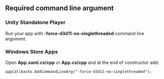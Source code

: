 ## Required command line argument

### Unity Standalone Player

Run your app with **-force-d3d11-no-singlethreaded** command line argument.

### Windows Store Apps

Open **App.xaml.cs/cpp** or **App.cs/cpp** and at the end of constructor add:

```
appCallbacks.AddCommandLineArg("-force-d3d11-no-singlethreaded");
```
